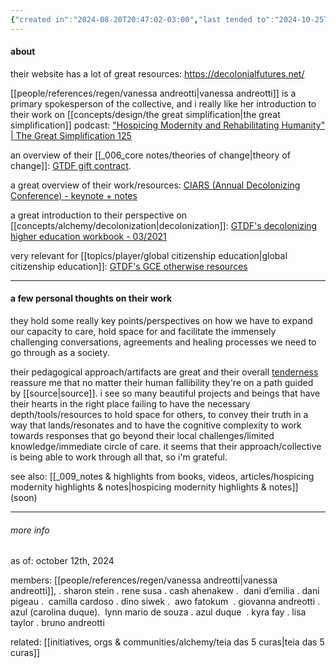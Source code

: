 ```yaml
---
{"created in":"2024-08-20T20:47:02-03:00","last tended to":"2024-10-25T14:59:01-03:00","aliases":["GTDF","gtdf","gtdf collective","GTDF collective","gestuiing towards decolonial futures collective"],"tags":["collective","indigenous","alchemy","host","metacrisis","brazilian","regen","decolonization","🌱"],"relevancescore":96,"notestage":["🌱"],"dg-publish":true,"created":"2024-08-20T20:47:02.331-03:00","updated":"2024-11-21T21:31:12.760-03:00","permalink":"/initiatives-orgs-and-communities/regen/gesturing-towards-decolonial-futures/","dgPassFrontmatter":true}
---
```


#### about

their website has a lot of great resources: https://decolonialfutures.net/

[[people/references/regen/vanessa andreotti\|vanessa andreotti]] is a primary spokesperson of the collective, and i really like her introduction to their work on [[concepts/design/the great simplification\|the great simplification]] podcast: ["Hospicing Modernity and Rehabilitating Humanity" | The Great Simplification 125](https://www.youtube.com/watch?v=h5kQ7_IZ8YI)

an overview of their [[_006_core notes/theories of change\|theory of change]]: [GTDF gift contract](https://decolonialfutures.net/2021/02/15/gift-contract/).

a great overview of their work/resources: [CIARS (Annual Decolonizing Conference) - keynote + notes](https://decolonialfutures.net/ciars/)

a great introduction to their perspective on [[concepts/alchemy/decolonization\|decolonization]]: [GTDF's decolonizing higher education workbook - 03/2021](https://decolonialfutures.net/stamina-for-decolonizing-higher-education/)

very relevant for [[topics/player/global citizenship education\|global citizenship education]]: [GTDF's GCE otherwise resources](https://decolonialfutures.net/gce/)

---
#### a few personal thoughts on their work

they hold some really key points/perspectives on how we have to expand our capacity to care, hold space for and facilitate the immensely challenging conversations, agreements and healing processes we need to go through as a society.

their pedagogical approach/artifacts are great and their overall [tenderness](https://decolonialfutures.net/radicaltenderness/) reassure me that no matter their human fallibility they're on a path guided by [[source\|source]]. i see so many beautiful projects and beings that have their hearts in the right place failing to have the necessary depth/tools/resources to hold space for others, to convey their truth in a way that lands/resonates and to have the cognitive complexity to work towards responses that go beyond their local challenges/limited knowledge/immediate circle of care. it seems that their approach/collective is being able to work through all that, so i'm grateful.

see also: [[_009_notes & highlights from books, videos, articles/hospicing modernity highlights & notes\|hospicing modernity highlights & notes]] (soon)

---
###### more info

as of: october 12th, 2024

members: [[people/references/regen/vanessa andreotti\|vanessa andreotti]], . sharon stein . rene susa . cash ahenakew .  dani d’emilia . dani pigeau .  camilla cardoso . dino siwek .  awo fatokum  . giovanna andreotti . azul (carolina duque).  lynn mario de souza . azul duque  . kyra fay . lisa taylor . bruno andreotti

related: [[initiatives, orgs & communities/alchemy/teia das 5 curas\|teia das 5 curas]]